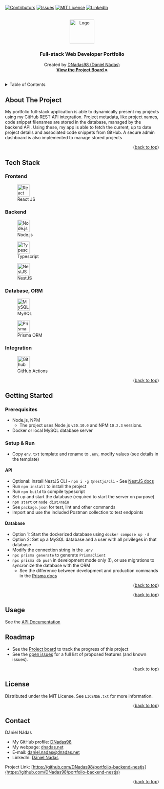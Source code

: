 [![Contributors][contributors-shield]][contributors-url]
[![Issues][issues-shield]][issues-url]
[![MIT License][license-shield]][license-url]
[![LinkedIn][linkedin-shield]][linkedin-url]

[contributors-shield]: https://img.shields.io/github/contributors/DNadas98/portfolio-backend-nestjs.svg?style=for-the-badge
[contributors-url]: https://github.com/DNadas98/portfolio-backend-nestjs/graphs/contributors
[issues-shield]: https://img.shields.io/github/issues/DNadas98/portfolio-backend-nestjs.svg?style=for-the-badge
[issues-url]: https://github.com/DNadas98/portfolio-backend-nestjs/issues
[license-shield]: https://img.shields.io/github/license/DNadas98/portfolio-backend-nestjs.svg?style=for-the-badge
[license-url]: https://github.com/DNadas98/portfolio-backend-nestjs/blob/master/LICENSE.txt
[linkedin-shield]: https://img.shields.io/badge/-LinkedIn-black.svg?style=for-the-badge&logo=linkedin&colorB=555
[linkedin-url]: https://linkedin.com/in/daniel-nadas

<br xmlns="http://www.w3.org/1999/html"/>
<div align="center">
  <a href="https://github.com/DNadas98/portfolio-backend-nestjs">
    <img src="https://avatars.githubusercontent.com/u/125133206?v=4" alt="Logo" width="80" height="80">
  </a>

<h3 align="center">Full-stack Web Developer Portfolio</h3>
  <p align="center">
    Created by <a href="https://github.com/DNadas98">DNadas98 (Dániel Nádas)</a>
    <br />
    <a href="https://github.com/users/DNadas98/projects/3"><strong>View the Project Board »</strong></a>
    <br />
    <br />
    <!--
    <a href="https://github.com/DNadas98/portfolio-backend-nestjs">View Demo</a>
    ·
    <a href="https://github.com/DNadas98/portfolio-backend-nestjs/issues">Report Bug</a>
    ·
    <a href="https://github.com/DNadas98/portfolio-backend-nestjs/issues">Request Feature</a>
  -->
  </p>
</div>

<details>
  <summary>Table of Contents</summary>
  <ol>
    <li>
      <a href="#about-the-project">About The Project</a>
      <ul>
        <li><a href="#tech-stack">Tech Stack</a></li>
      </ul>
    </li>
    <li>
      <a href="#getting-started">Getting Started</a>
      <ul>
        <li><a href="#prerequisites">Prerequisites</a></li>
        <li><a href="#setup-and-run">Setup and run</a></li>
      </ul>
    </li>
    <li><a href="#usage">Usage</a></li>
    <li><a href="#roadmap">Roadmap</a></li>
    <li><a href="#license">License</a></li>
    <li><a href="#contact">Contact</a></li>
  </ol>
</details>


## About The Project

My portfolio full-stack application is able to dynamically present my projects using my
GitHub REST API integration. Project metadata, like project names, code snippet
filenames are stored in the database, managed by the backend API. Using these, my app
is able to fetch the current, up to date project details and associated code snippets from
GitHub. A secure admin dashboard is also implemented to manage stored projects

<p align="right">(<a href="#readme-top">back to top</a>)</p>

## Tech Stack

### Frontend
<figure>
  <img src="https://dnadas.net/wp-content/uploads/2023/12/icons8-react-js-100.webp" alt="React JS" style="height:40px;">
  <figcaption>React JS</figcaption>
</figure>

### Backend
<figure>
  <img src="https://dnadas.net/wp-content/uploads/2023/12/icons8-node-js-96.webp" alt="Node.js" style="height:40px;width:auto;;">
  <figcaption>Node.js</figcaption>
</figure>
<figure>
  <img src="https://upload.wikimedia.org/wikipedia/commons/4/4c/Typescript_logo_2020.svg" alt="Typescript" style="height:40px;width:auto;;">
  <figcaption>Typescript</figcaption>
</figure>
<figure>
  <img src="https://nestjs.com/logo-small.ede75a6b.svg" alt="NestJS" style="height:40px;">
  <figcaption>NestJS</figcaption>
</figure>

### Database, ORM
<figure>
  <img src="https://dnadas.net/wp-content/uploads/2023/12/icons8-mysql-96-1.webp" alt="MySQL" style="height:40px;width:auto;;">
  <figcaption>MySQL</figcaption>
</figure>
<figure>
  <img src="https://cdn.freelogovectors.net/wp-content/uploads/2022/01/prisma_logo-freelogovectors.net_-330x400.png" alt="Prisma" 
style="height:40px;width:auto;;">
  <figcaption>Prisma ORM</figcaption>
</figure>

### Integration
<figure>
  <img src="https://dnadas.net/wp-content/uploads/2023/12/GitHub-Actions.webp" alt="Github Actions" style="height:40px;width:auto;;">
  <figcaption>GitHub Actions</figcaption>
</figure>

<p align="right">(<a href="#readme-top">back to top</a>)</p>

## Getting Started

### Prerequisites

- Node.js, NPM
  - The project uses Node.js `v20.10.0` and NPM `10.2.3` versions.
- Docker or local MySQL database server

### Setup & Run

- Copy `env.txt` template and rename to `.env`, modify values (see details in the
  template)

#### API

- Optional: install NestJS
  CLI - `npm i -g @nestjs/cli` - See [NestJS docs](https://docs.nestjs.com/#installation)
- Run `npm install` to install the project
- Run `npm build` to compile typescript
- Set up and start the database (required to start the server on purpose)
- `npm start` or `node dist/main`
- See `package.json` for test, lint and other commands
- Import and use the included Postman collection to test endpoints

#### Database

- Option 1: Start the dockerized database using `docker compose up -d`
- Option 2: Set up a MySQL database and a user with all privileges in that database
- Modify the connection string in the `.env`
- `npx prisma generate` to generate `PrismaClient`
- `npx prisma db push` in development mode only (!), or use migrations to syncronize the
  database with the ORM
  - See the difference between development and production commands in
    the [Prisma docs](https://www.prisma.io/docs/orm/prisma-migrate/workflows/development-and-production)

<p align="right">(<a href="#readme-top">back to top</a>)</p>

<p align="right">(<a href="#readme-top">back to top</a>)</p>

## Usage

See the [API Documentation](https://www.postman.com/cc-tasx/workspace/dnadas98-public/documentation/30693601-153ba7e4-663e-46da-b37c-7c6e95493b00) 

## Roadmap

- See the [Project board](https://github.com/users/DNadas98/projects/3) to track the 
progress of this project
- See the [open issues](https://github.com/DNadas98/portfolio-backend-nestjs/issues) for a
full list of proposed features (and known issues).

<p align="right">(<a href="#readme-top">back to top</a>)</p>

## License

Distributed under the MIT License. See `LICENSE.txt` for more information.

<p align="right">(<a href="#readme-top">back to top</a>)</p>

## Contact

Dániel Nádas
- My GitHub profile: [DNadas98](https://github.com/DNadas98)
- My webpage: [dnadas.net](https://dnadas.net)
- E-mail: [daniel.nadas@dnadas.net](mailto:daniel.nadas@dnadas.net)
- LinkedIn: [Dániel Nádas](https://www.linkedin.com/in/daniel-nadas)

Project Link: [https://github.com/DNadas98/portfolio-backend-nestjs](https://github.com/DNadas98/portfolio-backend-nestjs)

<p align="right">(<a href="#readme-top">back to top</a>)</p>
